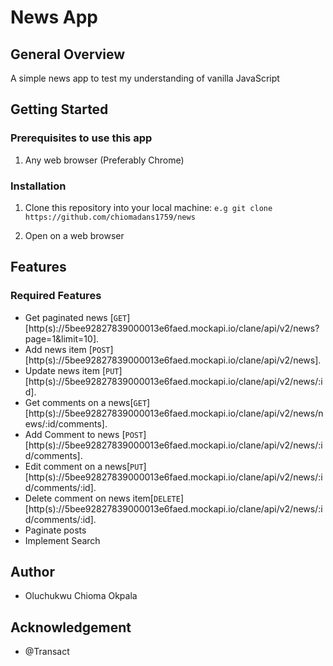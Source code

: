 # News App
## General Overview
A simple news app to test my understanding of vanilla JavaScript
 
## Getting Started

### Prerequisites to use this app
1. Any web browser (Preferably Chrome)
 

### Installation
1. Clone this repository into your local machine:
```e.g git clone https://github.com/chiomadans1759/news``` 

2. Open on a web browser 


 
## Features

 ### Required Features
- Get paginated news [`GET`][http(s)://5bee92827839000013e6faed.mockapi.io/clane/api/v2/news?page=1&limit=10].
- Add news item [`POST`][http(s)://5bee92827839000013e6faed.mockapi.io/clane/api/v2/news].
- Update news item [`PUT`][http(s)://5bee92827839000013e6faed.mockapi.io/clane/api/v2/news/:id].
- Get comments on a news[`GET`][http(s)://5bee92827839000013e6faed.mockapi.io/clane/api/v2/news/news/:id/comments].
- Add Comment to news [`POST`][http(s)://5bee92827839000013e6faed.mockapi.io/clane/api/v2/news/:id/comments].
- Edit comment on a news[`PUT`][http(s)://5bee92827839000013e6faed.mockapi.io/clane/api/v2/news/:id/comments/:id].
- Delete comment on news item[`DELETE`] [http(s)://5bee92827839000013e6faed.mockapi.io/clane/api/v2/news/:id/comments/:id].
- Paginate posts
- Implement Search

## Author

- Oluchukwu Chioma Okpala
 
## Acknowledgement

- @Transact

